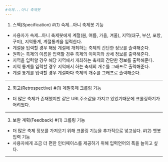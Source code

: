 ```yaml
---
#숙제...아니 축제봇
---
```


1. 스펙(Specification)
#(1) 숙제...아니 축제봇 기능
 - 사용자가 숙제...아니 축제봇에게 계절(봄, 여름, 가을, 겨울), 지역(대구, 부산, 포항, 구미), 지역통계, 계절통계을 입력한다.
 - 계절을 입력할 경우 해당 계절에 개최하는 축제의 간단한 정보를 출력해준다.
 - 원하는 축제의 이름을 입력할 경우 축제의 이미지와 상세 정보를 출력해준다.
 - 지역을 입력할 경우 해당 지역에서 개최하는 축제의 간단한 정보를 출력해준다.
 - 지역 통계를 입력할 경우 지역에서 하는 축제의 개수를 그래프로 출력해준다.
 - 계절 통계를 입력할 경우 계절마다 축제의 개수를 그래프로 출력해준다.
 
 ---
 
2. 회고(Retrospective)
#(1) 계절축제 크롤링 기능
 - 더 많은 축제가 존재했지만 같은 URL주소값을 가지고 있었기때문에 크롤링하기가 어려웠다.
 
 ---

3. 보완 계획(Feedback)
#(1) 크롤링 기능
 - 더 많은 축제 정보를 가져오기 위해 크롤링 기능을 추가적으로 넣고싶다.
#(2) 챗봇 입력 기능
 - 사용자에게 조금 더 편한 인터페이스를 제공하기 위해 입력언어의 폭을 늘이고 싶다.
 
 ---
